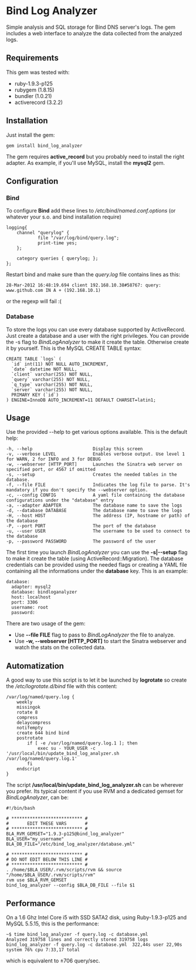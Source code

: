 # Bind Log Analyzer

Simple analysis and SQL storage for Bind DNS server's logs.
The gem includes a web interface to analyze the data collected from the analyzed logs.

## Requirements

This gem was tested with:

- ruby-1.9.3-p125
- rubygem (1.8.15)
- bundler (1.0.21)
- activerecord (3.2.2)

## Installation

Just install the gem:

    gem install bind_log_analyzer

The gem requires **active_record** but you probably need to install the right adapter. As example, if you'll use MySQL, install the **mysql2** gem.

## Configuration

### Bind

To configure **Bind** add these lines to _/etc/bind/named.conf.options_ (or whatever your s.o. and bind installation require)

    logging{
        channel "querylog" {
                file "/var/log/bind/query.log";
                print-time yes;
        };

        category queries { querylog; };
    };

Restart bind and make sure than the _query.log_ file contains lines as this:

    28-Mar-2012 16:48:19.694 client 192.168.10.38#58767: query: www.github.com IN A + (192.168.10.1)

or the regexp will fail :(

### Database

To store the logs you can use every database supported by ActiveRecord. Just create a database and a user with the right privileges. You can provide the -s flag to *BindLogAnalyzer* to make it create the table. Otherwise create it by yourself.
This is the MySQL CREATE TABLE syntax:

    CREATE TABLE `logs` (
      `id` int(11) NOT NULL AUTO_INCREMENT,
      `date` datetime NOT NULL,
      `client` varchar(255) NOT NULL,
      `query` varchar(255) NOT NULL,
      `q_type` varchar(255) NOT NULL,
      `server` varchar(255) NOT NULL,
      PRIMARY KEY (`id`)
    ) ENGINE=InnoDB AUTO_INCREMENT=11 DEFAULT CHARSET=latin1;

## Usage

Use the provided --help to get various options available. This is the default help:

    -h, --help                       Display this screen
    -v, --verbose LEVEL              Enables verbose output. Use level 1 for WARN, 2 for INFO and 3 for DEBUG
    -w, --webserver [HTTP_PORT]      Launches the Sinatra web server on specified port, or 4567 if omitted
    -s, --setup                      Creates the needed tables in the database.
    -f, --file FILE                  Indicates the log file to parse. It's mandatory if you don't specify the --webserver option.
    -c, --config CONFIG              A yaml file containing the database configurations under the "database" entry
    -a, --adapter ADAPTER            The database name to save the logs
    -d, --database DATABASE          The database name to save the logs
    -H, --host HOST                  The address (IP, hostname or path) of the database
    -P, --port PORT                  The port of the database
    -u, --user USER                  The username to be used to connect to the database
    -p, --password PASSWORD          The password of the user

The first time you launch *BindLogAnalyzer* you can use the **-s|--setup** flag to make it create the table (using ActiveRecord::Migration).
The database credentials can be provided using the needed flags or creating a YAML file containing all the informations under the **database** key. This is an example:

    database:
      adapter: mysql2
      database: bindloganalyzer
      host: localhost
      port: 3306
      username: root
      password:  

There are two usage of the gem:

* Use **--file FILE** flag to pass to *BindLogAnalyzer* the file to analyze.
* Use **-w, --webserver [HTTP_PORT]** to start the Sinatra webserver and watch the stats on the collected data.

## Automatization

A good way to use this script is to let it be launched by **logrotate** so create the _/etc/logrotate.d/bind_ file with this content:

    /var/log/named/query.log {
        weekly
        missingok
        rotate 8
        compress
        delaycompress
        notifempty
        create 644 bind bind
        postrotate
            if [ -e /var/log/named/query.log.1 ]; then
                exec su - YOUR_USER -c '/usr/local/bin/update_bind_log_analyzer.sh /var/log/named/query.log.1'
            fi
        endscript
    } 

The script **/usr/local/bin/update_bind_log_analyzer.sh** can be wherever you prefer. Its typical content if you use RVM and a dedicated gemset for *BindLogAnalyzer*, can be:

    #!/bin/bash

    # *************************** #
    #       EDIT THESE VARS       #
    # *************************** #
    BLA_RVM_GEMSET="1.9.3-p125@bind_log_analyzer"
    BLA_USER="my_username"
    BLA_DB_FILE="/etc/bind_log_analyzer/database.yml"

    # *************************** #
    # DO NOT EDIT BELOW THIS LINE #
    # *************************** #
    . /home/$BLA_USER/.rvm/scripts/rvm && source "/home/$BLA_USER/.rvm/scripts/rvm"
    rvm use $BLA_RVM_GEMSET
    bind_log_analyzer --config $BLA_DB_FILE --file $1

## Performance

On a 1.6 Ghz Intel Core i5 with SSD SATA2 disk, using Ruby-1.9.3-p125 and MySQL 5.5.15, this is the performance:

    ~$ time bind_log_analyzer -f query.log -c database.yml   
    Analyzed 319758 lines and correctly stored 319758 logs
    bind_log_analyzer -f query.log -c database.yml  322,44s user 22,90s system 76% cpu 7:33,17 total
    
which is equivalent to ±706 query/sec.